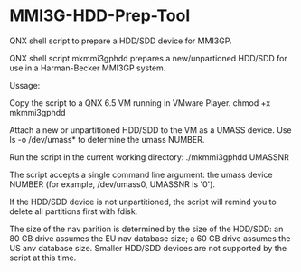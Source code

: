 # MMI3G-HDD-Prep-Tool
QNX shell script to prepare a HDD/SDD device for MMI3GP.

QNX shell script mkmmi3gphdd prepares a new/unpartioned HDD/SDD for use in a Harman-Becker MMI3GP system.

Ussage:

Copy the script to a QNX 6.5 VM running in VMware Player.  chmod +x mkmmi3gphdd

Attach a new or unpartitioned HDD/SDD to the VM as a UMASS device.  Use ls -o /dev/umass* to determine the umass NUMBER.

Run the script in the current working directory: ./mkmmi3gphdd UMASSNR

The script accepts a single command line argument: the umass device NUMBER (for example, /dev/umass0, UMASSNR is '0').

If the HDD/SDD device is not unpartitioned, the script will remind you to delete all partitions first with fdisk.

The size of the nav parition is determined by the size of the HDD/SDD: an 80 GB drive assumes the EU nav database size; a 60 GB drive assumes the US anv database size.  Smaller HDD/SDD devices are not supported by the script at this time.
